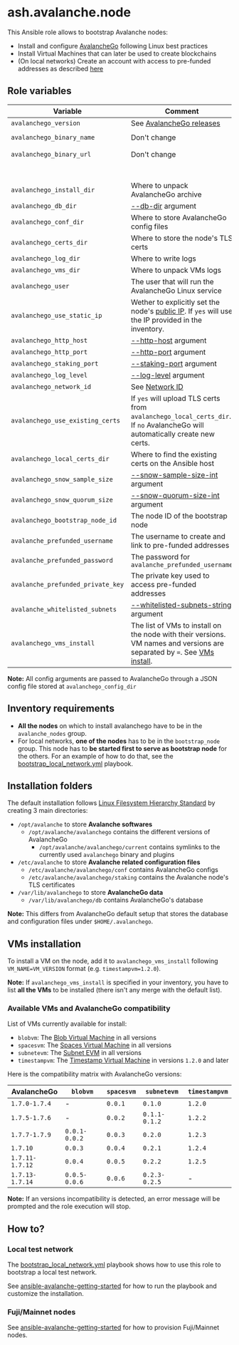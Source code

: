 # ash.avalanche.node

This Ansible role allows to bootstrap Avalanche nodes:

- Install and configure [AvalancheGo](https://github.com/ava-labs/avalanchego) following Linux best practices
- Install Virtual Machines that can later be used to create blockchains
- (On local networks) Create an account with access to pre-funded addresses as described [here](https://docs.avax.network/build/tutorials/platform/fund-a-local-test-network)

## Role variables

| Variable                          | Comment                                                                                                                                                                             | Default value                                                  |
| --------------------------------- | ----------------------------------------------------------------------------------------------------------------------------------------------------------------------------------- | -------------------------------------------------------------- |
| `avalanchego_version`             | See [AvalancheGo releases](https://github.com/ava-labs/avalanchego/releases)                                                                                                        | `1.7.3`                                                        |
| `avalanchego_binary_name`         | Don't change                                                                                                                                                                        | `"avalanchego-linux-amd64-v{{ avalanchego_version }}.tar.gz"`  |
| `avalanchego_binary_url`          | Don't change                                                                                                                                                                        | `"https://github.com/ava-labs/avalanchego/releases/download/`  |
|                                   |                                                                                                                                                                                     | `v{{ avalanchego_version }}/{{ avalanchego_binary_name }}"`    |
| `avalanchego_install_dir`         | Where to unpack AvalancheGo archive                                                                                                                                                 | `/opt/avalanche/avalanchego`                                   |
| `avalanchego_db_dir`              | [--db-dir](https://docs.avax.network/build/references/avalanchego-config-flags#--db-dir-string-file-path) argument                                                                  | `/var/lib/avalanchego/db`                                      |
| `avalanchego_conf_dir`            | Where to store AvalancheGo config files                                                                                                                                             | `/etc/avalanche/avalanchego/conf`                              |
| `avalanchego_certs_dir`           | Where to store the node's TLS certs                                                                                                                                                 | `/etc/avalanche/avalanchego/staking`                           |
| `avalanchego_log_dir`             | Where to write logs                                                                                                                                                                 | `/var/log/avalanche/avalanchego`                               |
| `avalanchego_vms_dir`             | Where to unpack VMs logs                                                                                                                                                            | `/opt/avalanche/vms`                                           |
| `avalanchego_user`                | The user that will run the AvalancheGo Linux service                                                                                                                                | `avalanche`                                                    |
| `avalanchego_use_static_ip`       | Wether to explicitly set the node's [public IP](https://docs.avax.network/build/references/avalanchego-config-flags#public-ip). If `yes` will use the IP provided in the inventory. | `yes`                                                          |
| `avalanchego_http_host`           | [--http-host](https://docs.avax.network/build/references/avalanchego-config-flags#--http-host-string) argument                                                                      | `127.0.0.1`                                                    |
| `avalanchego_http_port`           | [--http-port](https://docs.avax.network/build/references/avalanchego-config-flags#--http-port-int) argument                                                                         | `9650`                                                         |
| `avalanchego_staking_port`        | [--staking-port](https://docs.avax.network/build/references/avalanchego-config-flags#--staking-port-int) argument                                                                   | `9651`                                                         |
| `avalanchego_log_level`           | [--log-level](https://docs.avax.network/build/references/avalanchego-config-flags/#--log-level-string-off-fatal-error-warn-info-debug-verbo) argument                               | `info`                                                         |
| `avalanchego_network_id`          | See [Network ID](https://docs.avax.network/build/references/avalanchego-config-flags/#network-id)                                                                                   | `local`                                                        |
| `avalanchego_use_existing_certs`  | If `yes` will upload TLS certs from `avalanchego_local_certs_dir`. If `no` AvalancheGo will automatically create new certs.                                                         | `yes`                                                          |
| `avalanchego_local_certs_dir`     | Where to find the existing certs on the Ansible host                                                                                                                                | `"{{ playbook_dir }}/files/certs"`                             |
| `avalanchego_snow_sample_size`    | [--snow-sample-size-int](https://docs.avax.network/build/references/avalanchego-config-flags/#--snow-sample-size-int) argument                                                      | `2`                                                            |
| `avalanchego_snow_quorum_size`    | [--snow-quorum-size-int](https://docs.avax.network/build/references/avalanchego-config-flags/#--snow-quorum-size-int) argument                                                      | `2`                                                            |
| `avalanchego_bootstrap_node_id`   | The node ID of the bootstrap node                                                                                                                                                   | `NodeID-7Xhw2mDxuDS44j42TCB6U5579esbSt3Lg`                     |
| `avalanche_prefunded_username`    | The username to create and link to pre-funded addresses                                                                                                                             | `ewoq`                                                         |
| `avalanche_prefunded_password`    | The password for `avalanche_prefunded_username`                                                                                                                                     | `I_l1ve_@_Endor`                                               |
| `avalanche_prefunded_private_key` | The private key used to access pre-funded addresses                                                                                                                                 | `PrivateKey-ewoqjP7PxY4yr3iLTpLisriqt94hdyDFNgchSxGGztUrTXtNN` |
| `avalanche_whitelisted_subnets`   | [--whitelisted-subnets-string](https://docs.avax.network/build/references/avalanchego-config-flags/#--whitelisted-subnets-string) argument                                          | `""`                                                           |
| `avalanchego_vms_install`         | The list of VMs to install on the node with their versions. VM names and versions are separated by `=`. See [VMs install](#vms-installation).                                       | `['timestampvm=1.2.0']`                                        |

**Note:** All config arguments are passed to AvalancheGo through a JSON config file stored at `avalanchego_config_dir`

## Inventory requirements

- **All the nodes** on which to install avalanchego have to be in the `avalanche_nodes` group.
- For local networks, **one of the nodes** has to be in the `bootstrap_node` group. This node has to **be started first to serve as bootstrap node** for the others. For an example of how to do that, see the [bootstrap_local_network.yml](../../playbooks/bootstrap_local_network.yml) playbook.

## Installation folders

The default installation follows [Linux Filesystem Hierarchy Standard](https://refspecs.linuxfoundation.org/FHS_3.0/fhs-3.0.html) by creating 3 main directories:

- `/opt/avalanche` to store **Avalanche softwares**
  - `/opt/avalanche/avalanchego` contains the different versions of AvalancheGo
    - `/opt/avalanche/avalanchego/current` contains symlinks to the currently used `avalanchego` binary and plugins
- `/etc/avalanche` to store **Avalanche related configuration files**
  - `/etc/avalanche/avalanchego/conf` contains AvalancheGo configs
  - `/etc/avalanche/avalanchego/staking` contains the Avalanche node's TLS certificates
- `/var/lib/avalanchego` to store **AvalancheGo data**
  - `/var/lib/avalanchego/db` contains AvalancheGo's database

**Note:** This differs from AvalancheGo default setup that stores the database and configuration files under `$HOME/.avalanchego`.

## VMs installation

To install a VM on the node, add it to `avalanchego_vms_install` following `VM_NAME=VM_VERSION` format (e.g. `timestampvm=1.2.0`).

**Note:** If `avalanchego_vms_install` is specified in your inventory, you have to list **all the VMs** to be installed (there isn't any merge with the default list).

### Available VMs and AvalancheGo compatibility

List of VMs currently available for install:

- `blobvm`: The [Blob Virtual Machine](https://github.com/ava-labs/blobvm) in all versions
- `spacesvm`: The [Spaces Virtual Machine](https://github.com/ava-labs/spacesvm) in all versions
- `subnetevm`: The [Subnet EVM](https://github.com/ava-labs/subnet-evm) in all versions
- `timestampvm`: The [Timestamp Virtual Machine](https://github.com/ava-labs/timestampvm) in versions `1.2.0` and later

Here is the compatibility matrix with AvalancheGo versions:

| AvalancheGo     | `blobvm`      | `spacesvm` | `subnetevm`   | `timestampvm` |
| --------------- | ------------- | ---------- | ------------- | ------------- |
| `1.7.0-1.7.4`   | -             | `0.0.1`    | `0.1.0`       | `1.2.0`       |
| `1.7.5-1.7.6`   | -             | `0.0.2`    | `0.1.1-0.1.2` | `1.2.2`       |
| `1.7.7-1.7.9`   | `0.0.1-0.0.2` | `0.0.3`    | `0.2.0`       | `1.2.3`       |
| `1.7.10`        | `0.0.3`       | `0.0.4`    | `0.2.1`       | `1.2.4`       |
| `1.7.11-1.7.12` | `0.0.4`       | `0.0.5`    | `0.2.2`       | `1.2.5`       |
| `1.7.13-1.7.14` | `0.0.5-0.0.6` | `0.0.6`    | `0.2.3-0.2.5` | -             |

**Note:** If an versions incompatibility is detected, an error message will be prompted and the role execution will stop.

## How to?

### Local test network

The [bootstrap_local_network.yml](../../playbooks/bootstrap_local_network.yml) playbook shows how to use this role to bootstrap a local test network.

See [ansible-avalanche-getting-started](https://github.com/AshAvalanche/ansible-avalanche-getting-started) for how to run the playbook and customize the installation.

### Fuji/Mainnet nodes

See [ansible-avalanche-getting-started](https://github.com/AshAvalanche/ansible-avalanche-getting-started) for how to provision Fuji/Mainnet nodes.

